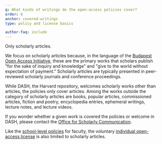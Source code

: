 ```yaml
---
q: What kinds of writings do the open-access policies cover?
order: 6
anchor: covered-writings
type: policy and license basics

author-faq: include
---
```

Only scholarly articles. 

We focus on scholarly articles because, in the language of the [Budapest Open Access Initiative](http://www.soros.org/openaccess/read.shtml), these are the primary works that scholars publish "for the sake of inquiry and knowledge" and "give to the world without expectation of payment." Scholarly articles are typically presented in peer-reviewed scholarly journals and conference proceedings.

While DASH, the Harvard repository, welcomes scholarly works other than articles, the policies only cover articles. Among the works outside the category of scholarly articles are books, popular articles, commissioned articles, fiction and poetry, encyclopedia entries, ephemeral writings, lecture notes, and lecture videos. 

If you wonder whether a given work is covered the policies or welcome in DASH, please contact the [Office for Scholarly Communication](mailto:osc@harvard.edu). 

Like the [school-level policies](https://osc.hul.harvard.edu/policies/) for faculty, the voluntary [individual open-access license](#individual-license) is also limited to scholarly articles.
